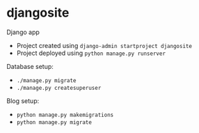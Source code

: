 # djangosite
Django app

* Project created using `django-admin startproject djangosite`
* Project deployed using `python manage.py runserver`

Database setup:
* `./manage.py migrate`
* `./manage.py createsuperuser`

Blog setup:
* `python manage.py makemigrations`
* `python manage.py migrate`
